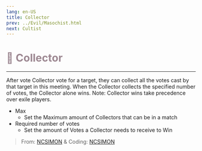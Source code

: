 ```yaml
---
lang: en-US
title: Collector
prev: ../Evil/Masochist.html
next: Cultist
---
```


# <font color="#9d8892">🫴 <b>Collector</b></font> <Badge text="Chaos" type="tip" vertical="middle"/>
---

After vote Collector vote for a target, they can collect all the votes cast by that target in this meeting. When the Collector collects the specified number of votes, the Collector alone wins. Note: Collector wins take precedence over exile players.
* Max
  * Set the Maximum amount of Collectors that can be in a match
* Required number of votes
  * Set the amount of Votes a Collector needs to receive to Win

> From: [NCSIMON](https://github.com/NCSIMON) & Coding: [NCSIMON](https://github.com/NCSIMON)